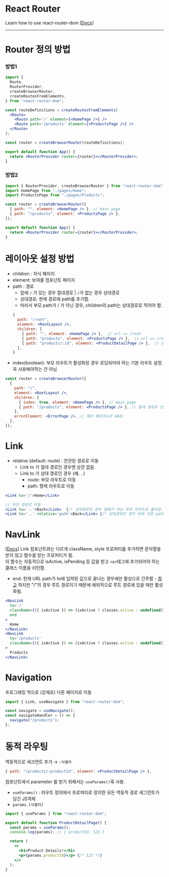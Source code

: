 # React Router

Learn how to use react-router-dom [[Docs](https://reactrouter.com/en/main)]

---

# Router 정의 방법

### 방법1

```jsx
import {
  Route,
  RouterProvider,
  createBrowserRouter,
  createRoutesFromElements,
} from "react-router-dom";

const routeDefinitions = createRoutesFromElements(
  <Route>
    <Route path='/' element={<HomePage />} />
    <Route path='/products' element={<ProductsPage />} />
  </Route>
);

const router = createBrowserRouter(routeDefinitions);

export default function App() {
  return <RouterProvider router={router}></RouterProvider>;
}
```

### 방법2

```jsx
import { RouterProvider, createBrowserRouter } from "react-router-dom";
import HomePage from "./pages/Home";
import ProductsPage from "./pages/Products";

const router = createBrowserRouter([
  { path: "", element: <HomePage /> }, // main page
  { path: "/products", element: <ProductsPage /> },
]);

export default function App() {
  return <RouterProvider router={router}></RouterProvider>;
}
```

# 레이아웃 설정 방법

- children : 자식 페이지
- element: 보여줄 컴포넌트 페이지
- path : 경로
  - 앞에 `/` 가 있는 경우 절대경로 | `/`가 없는 경우 상대경로
  - 상대경로: 현재 경로에 path를 추가함.
  - 따라서 부모 path가 / 가 아닌 경우, children의 path는 상대경로로 적어야 함.
  ```jsx
  {
    path: "/root",
    element: <RootLayout />,
    children: [
      { path: "", element: <HomePage /> },  // url => /root
      { path: "products", element: <ProductsPage /> },  // url => /root/products
      { path: "products/:id", element: <ProductDetailPage /> },  // url => /root/products/:id
    ],
  }
  ```
- index(boolean): 부모 라우트가 활성화된 경우 로딩되어야 하는 기본 라우트 설정. 꼭 사용해야하는 건 아님

```jsx
const router = createBrowserRouter([
  {
    path: "/",
    element: <RootLayout />,
    children: [
      { index: true, element: <HomePage /> }, // main page
      { path: "/products", element: <ProductsPage /> }, // 절대 경로로 선언
    ],
    errorElement: <ErrorPage />, // 에러 페이지(ef 404)
  },
]);
```

# Link

- relative (default: route) : 연관된 경로로 이동
  - Link to 가 절대 경로인 경우엔 상관 없음.
  - Link to 가 상대 경로인 경우 (예. ..)
    - route: 부모 라우트로 이동
    - path: 형제 라우트로 이동

```jsx
<Link to='/'>Home</Link>

// 이전 경로로 이동
<Link to='..'>Back</Link>  {/* 상대경로인 경우 형제가 아닌 부모 라우트로 돌아감. */}
<Link to='..' relative='path'>Back</Link> {/* 상대경로인 경우 바로 이전 path로 돌아감.  */}
```

# NavLink

[[Docs](https://reactrouter.com/en/main/components/nav-link)]
Link 컴포넌트와는 다르게 className, style 프로퍼티를 추가하면 문자열을 받지 않고 함수를 받는 프로퍼티가 됨.  
이 함수는 자동적으로 isActive, isPending 등 값을 받고 `<a>`태그에 추가되어야 하는 클래스 이름을 리턴함.

- end: 현재 URL path가 to에 입력된 값으로 끝나는 경우에만 활성으로 간주함 - [참고](https://reactrouter.com/en/main/components/nav-link#end)
  하지만 "/"의 경우 루트 경로이기 때문에 예외적으로 루트 경로에 있을 때만 활성화됨.

```jsx
<NavLink
  to='/'
  className={({ isActive }) => (isActive ? classes.active : undefined)}
  end
>
  Home
</NavLink>
<NavLink
  to='/products'
  className={({ isActive }) => (isActive ? classes.active : undefined)}
>
  Products
</NavLink>
```

# Navigation

프로그래밍 적으로 (강제로) 다른 페이지로 이동

```jsx
import { Link, useNavigate } from "react-router-dom";

const navigate = useNavigate();
const navigateHandler = () => {
  navigate("/products");
};
```

# 동적 라우팅

역동적으로 세크먼트 추가 → `:식별자`

```jsx
{ path: "/products/:productId", element: <ProductDetailPage /> },
```

컴포넌트에서 parameter 를 받기 위해서는 `useParams()`훅 사용.

- `useParams()` : 라우트 정의에서 프로퍼티로 정의한 모든 역동적 경로 세그먼트가 담긴 JS객체
- `params.[식별자]`

```jsx
import { useParams } from "react-router-dom";

export default function ProductDetailPage() {
  const params = useParams();
  console.log(params); // { productId: 123 }

  return (
    <>
      <h1>Product Details!</h1>
      <p>{params.productId}</p> {/* 123 */}
    </>
  );
}
```
